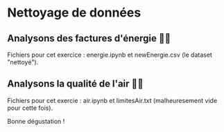 # Nettoyage de données

## Analysons des factures d'énergie 🌠🌠 

Fichiers pour cet exercice : energie.ipynb et newEnergie.csv (le dataset "nettoyé").

## Analysons la qualité de l'air 💨💨

Fichiers pour cet exercie : air.ipynb et limitesAir.txt (malheuresement vide pour cette fois).

Bonne dégustation !
